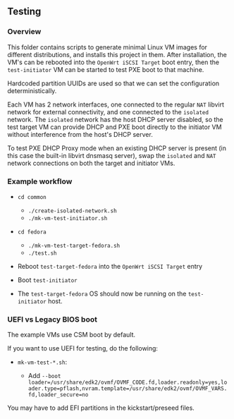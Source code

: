 ## Testing

### Overview

This folder contains scripts to generate minimal Linux VM images for different distributions, and installs this project in them. After installation, the VM's can be rebooted into the `OpenWrt iSCSI Target` boot entry, then the `test-initiator` VM can be started to test PXE boot to that machine.

Hardcoded partition UUIDs are used so that we can set the configuration deterministically.

Each VM has 2 network interfaces, one connected to the regular `NAT` libvirt network for external connectivity, and one connected to the `isolated` network. The `isolated` network has the host DHCP server disabled, so the test target VM can provide DHCP and PXE boot directly to the initiator VM without interference from the host's DHCP server.

To test PXE DHCP Proxy mode when an existing DHCP server is present (in this case the built-in libvirt dnsmasq server), swap the `isolated` and `NAT` network connections on both the target and initiator VMs.

### Example workflow

* `cd common`
  * `./create-isolated-network.sh`
  * `./mk-vm-test-initiator.sh`

* `cd fedora`
  * `./mk-vm-test-target-fedora.sh`
  * `./test.sh`

* Reboot `test-target-fedora` into the `OpenWrt iSCSI Target` entry

* Boot `test-initiator`

* The `test-target-fedora` OS should now be running on the `test-initiator`
  host.


### UEFI vs Legacy BIOS boot

The example VMs use CSM boot by default.

If you want to use UEFI for testing, do the following:

* `mk-vm-test-*.sh`: 

  * Add `--boot loader=/usr/share/edk2/ovmf/OVMF_CODE.fd,loader.readonly=yes,loader.type=pflash,nvram.template=/usr/share/edk2/ovmf/OVMF_VARS.fd,loader_secure=no`

You may have to add EFI partitions in the kickstart/preseed files.
